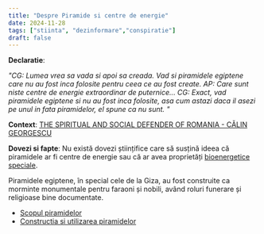 ```yaml
---
title: "Despre Piramide si centre de energie"
date: 2024-11-28
tags: ["stiinta", "dezinformare","conspiratie"]
draft: false
---
```


**Declaratie**: 

*"CG: Lumea vrea sa vada si apoi sa creada. Vad si <span class="emphasis">piramidele egiptene care nu au fost inca folosite pentru ceea ce au fost create</span>. 
AP: Care sunt niste centre de energie extraordinar de puternice... 
CG: Exact, vad piramidele egiptene si nu au fost inca folosite, asa cum astazi daca il asezi pe unul in fata piramidelor, el spune ca nu sunt. "*


**Context**: [THE SPIRITUAL AND SOCIAL DEFENDER OF ROMANIA - CĂLIN GEORGESCU](https://www.youtube.com/watch?v=H44CS5KVA8g)
<!--more-->
**Dovezi si fapte**: 
Nu există dovezi științifice care să susțină ideea că piramidele ar fi centre de energie sau că ar avea proprietăți [bioenergetice speciale](https://en.wikipedia.org/wiki/Pyramid_power).

Piramidele egiptene, în special cele de la Giza, au fost construite ca morminte monumentale pentru faraoni și nobili, având roluri funerare și religioase bine documentate.
- [Scopul piramidelor](https://ro.wikipedia.org/wiki/Piramide_egiptene)
- [Constructia si utilizarea piramidelor](https://life.ro/ce-trebuie-sa-stii-despre-piramidele-din-giza-12-lucruri-interesante/)